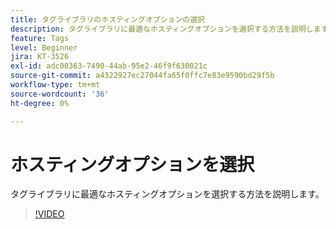 ```yaml
---
title: タグライブラリのホスティングオプションの選択
description: タグライブラリに最適なホスティングオプションを選択する方法を説明します。
feature: Tags
level: Beginner
jira: KT-3526
exl-id: adc00363-7490-44ab-95e2-46f9f630021c
source-git-commit: a4322927ec27044fa65f0ffc7e83e9590bd29f5b
workflow-type: tm+mt
source-wordcount: '36'
ht-degree: 0%

---
```


# ホスティングオプションを選択

タグライブラリに最適なホスティングオプションを選択する方法を説明します。

>[!VIDEO](https://video.tv.adobe.com/v/28728/?learn=on)
